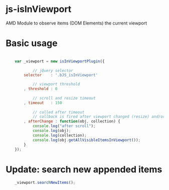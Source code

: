 js-isInViewport
=======

AMD Module to observe items (DOM Elements) the current viewport


# Basic usage

```js
	
	var _viewport = new isInViewportPlugin({
	
			// jQuery selector 
		selector    : '.bJS_isInViewport'

			// viewport threshold
		, threshold : 0
		
			// scroll and resize timeout
		, timeout   : 150
		
			// called after timeout
			// callback is fired after viewport changed (resize) and/or after change
		, afterChange : function(obj, collection) {
			console.log("after scroll");
			console.log(obj);
			console.log(collection);
			console.log(obj.getAllVisibleItemsInViewport());
		}
	});
```

# Update: search new appended items

```js
    _viewport.searchNewItems();
```